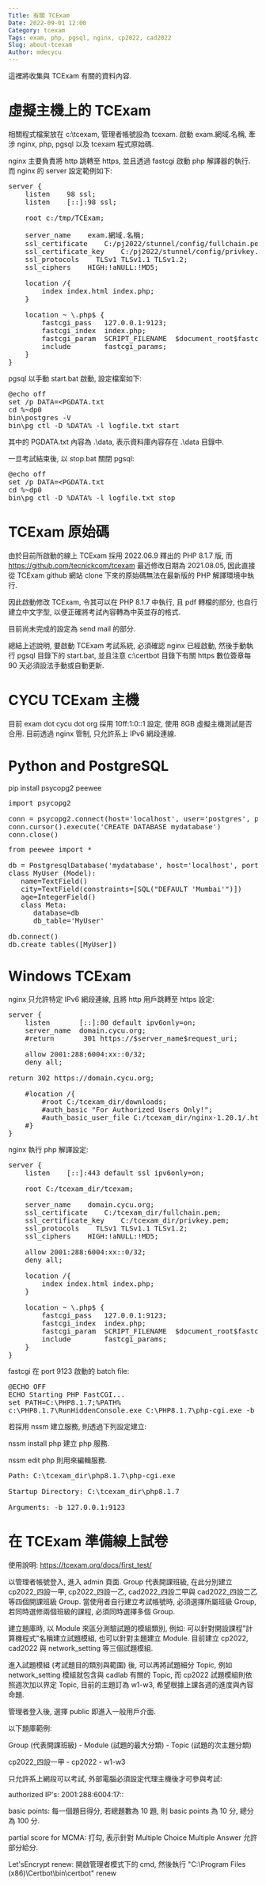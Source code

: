 ```yaml
---
Title: 有關 TCExam
Date: 2022-09-01 12:00
Category: tcexam
Tags: exam, php, pgsql, nginx, cp2022, cad2022
Slug: about-tcexam
Author: mdecycu
---
```


這裡將收集與 TCExam 有關的資料內容.

<!-- PELICAN_END_SUMMARY -->

虛擬主機上的 TCExam
====

相關程式檔案放在 c:\tcexam, 管理者帳號設為 tcexam. 啟動 exam.網域.名稱, 牽涉 nginx, php, pgsql 以及 tcexam 程式原始碼.

nginx 主要負責將 http 跳轉至 https, 並且透過 fastcgi 啟動 php 解譯器的執行. 而 nginx 的 server 設定範例如下:

<pre class="brush: jscript">
server { 
    listen    98 ssl;
    listen    [::]:98 ssl;
    
    root c:/tmp/TCExam;

    server_name    exam.網域.名稱;
    ssl_certificate    C:/pj2022/stunnel/config/fullchain.pem;
    ssl_certificate_key    C:/pj2022/stunnel/config/privkey.pem;
    ssl_protocols    TLSv1 TLSv1.1 TLSv1.2;
    ssl_ciphers    HIGH:!aNULL:!MD5;
    
    location /{ 
        index index.html index.php;
    }
    
    location ~ \.php$ {
        fastcgi_pass   127.0.0.1:9123;
        fastcgi_index  index.php;
        fastcgi_param  SCRIPT_FILENAME  $document_root$fastcgi_script_name;
        include        fastcgi_params;
    }
}
</pre>

pgsql 以手動 start.bat 啟動, 設定檔案如下:

<pre class="brush: jscript">
@echo off
set /p DATA=&lt;PGDATA.txt
cd %~dp0
bin\postgres -V
bin\pg_ctl -D %DATA% -l logfile.txt start
</pre>

其中的 PGDATA.txt 內容為 .\data, 表示資料庫內容存在 .\data 目錄中.

一旦考試結束後, 以 stop.bat 關閉 pgsql:

<pre class="brush: jscript">
@echo off
set /p DATA=&lt;PGDATA.txt
cd %~dp0
bin\pg_ctl -D %DATA% -l logfile.txt stop
</pre>

TCExam 原始碼
====

由於目前所啟動的線上 TCExam 採用 2022.06.9 釋出的 PHP 8.1.7 版, 而 <https://github.com/tecnickcom/tcexam> 最近修改日期為 2021.08.05, 因此直接從 TCExam github 網站 clone 下來的原始碼無法在最新版的 PHP 解譯環境中執行.

因此啟動修改 TCExam, 令其可以在 PHP 8.1.7 中執行, 且 pdf 轉檔的部分, 也自行建立中文字型, 以便正確將考試內容轉為中英並存的格式.

目前尚未完成的設定為 send mail 的部分.

總結上述說明, 要啟動 TCExam 考試系統, 必須確認 nginx 已經啟動, 然後手動執行 pgsql 目錄下的 start.bat, 並且注意 c:\certbot 目錄下有關 https 數位簽章每 90 天必須設法手動或自動更新.

CYCU TCExam 主機
====

目前 exam dot cycu dot org 採用 10ff:1:0::1 設定, 使用 8GB 虛擬主機測試是否合用. 目前透過 nginx 管制, 只允許系上 IPv6 網段連線.

Python and PostgreSQL
====

pip install psycopg2 peewee

[Python call PostgreSQL]: https://www.tutorialspoint.com/peewee/peewee_using_postgresql.htm

<pre class="brush: python">
import psycopg2

conn = psycopg2.connect(host='localhost', user='postgres', password='postgres')
conn.cursor().execute('CREATE DATABASE mydatabase')
conn.close()
</pre>

<pre class="brush: python">
from peewee import *

db = PostgresqlDatabase('mydatabase', host='localhost', port=5432, user='postgres', password='postgres')
class MyUser (Model):
   name=TextField()
   city=TextField(constraints=[SQL("DEFAULT 'Mumbai'")])
   age=IntegerField()
   class Meta:
      database=db
      db_table='MyUser'

db.connect()
db.create_tables([MyUser])
</pre>

Windows TCExam
====

nginx 只允許特定 IPv6 網段連線, 且將 http 用戶跳轉至 https 設定:

<pre class="brush: jscript">
server {
    listen       [::]:80 default ipv6only=on;
    server_name  domain.cycu.org;
    #return       301 https://$server_name$request_uri;
     
    allow 2001:288:6004:xx::0/32;
    deny all;
 
return 302 https://domain.cycu.org;
     
    #location /{
        #root C:/tcexam_dir/downloads;
        #auth_basic "For Authorized Users Only!";
        #auth_basic_user_file C:/tcexam_dir/nginx-1.20.1/.htpasswd;
    #}
}
</pre>

nginx 執行 php 解譯設定:

<pre class="brush: jscript">
server { 
    listen    [::]:443 default ssl ipv6only=on;
     
    root C:/tcexam_dir/tcexam;
 
    server_name    domain.cycu.org;
    ssl_certificate    C:/tcexam_dir/fullchain.pem;
    ssl_certificate_key    C:/tcexam_dir/privkey.pem;
    ssl_protocols    TLSv1 TLSv1.1 TLSv1.2;
    ssl_ciphers    HIGH:!aNULL:!MD5;
     
    allow 2001:288:6004:xx::0/32;
    deny all;
     
    location /{ 
        index index.html index.php;
    }
     
    location ~ \.php$ {
        fastcgi_pass   127.0.0.1:9123;
        fastcgi_index  index.php;
        fastcgi_param  SCRIPT_FILENAME  $document_root$fastcgi_script_name;
        include        fastcgi_params;
    }
}
</pre>

fastcgi 在 port 9123 啟動的 batch file:

<pre class="brush: jscript">
@ECHO OFF
ECHO Starting PHP FastCGI...
set PATH=C:\PHP8.1.7;%PATH%
c:\PHP8.1.7\RunHiddenConsole.exe C:\PHP8.1.7\php-cgi.exe -b 127.0.0.1:9123
</pre>

若採用 nssm 建立服務, 則透過下列設定建立:

nssm install php 建立 php 服務.

nssm edit php 則用來編輯服務.

<pre class="brush: jscript">
Path: C:\tcexam_dir\php8.1.7\php-cgi.exe
 
Startup Directory: C:\tcexam_dir\php8.1.7
 
Arguments: -b 127.0.0.1:9123
</pre>

在 TCExam 準備線上試卷
====

使用說明: <https://tcexam.org/docs/first_test/>

以管理者帳號登入, 進入 admin 頁面. Group 代表開課班級, 在此分別建立 cp2022_四設一甲, cp2022_四設一乙, cad2022_四設二甲與 cad2022_四設二乙 等四個開課班級 Group. 當使用者自行建立考試帳號時, 必須選擇所屬班級 Group, 若同時選修兩個班級的課程, 必須同時選擇多個 Group.

建立題庫時, 以 Module 來區分測驗試題的模組類別, 例如: 可以針對開設課程"計算機程式"名稱建立試題模組, 也可以針對主題建立 Module. 目前建立 cp2022, cad2022 與 network_setting 等三個試題模組.

進入試題模組 (考試題目的類別與範圍) 後, 可以再將試題細分 Topic, 例如 network_setting 模組就包含與 cadlab 有關的 Topic, 而 cp2022 試題模組則依照週次加以界定 Topic, 目前的主題訂為 w1-w3, 希望根據上課各週的進度與內容命題.

管理者登入後, 選擇 public 即進入一般用戶介面.

以下題庫範例:

Group (代表開課班級) - Module (試題的最大分類) - Topic (試題的次主題分類)

cp2022_四設一甲 - cp2022 - w1-w3

只允許系上網段可以考試, 外部電腦必須設定代理主機後才可參與考試:

authorized IP's: 2001:288:6004:17::

basic points: 每一個題目得分, 若總題數為 10 題, 則 basic points 為 10 分, 總分為 100 分.

partial score for MCMA: 打勾, 表示針對 Multiple Choice Multiple Answer 允許部分給分.

Let'sEncrypt renew: 開啟管理者模式下的 cmd, 然後執行 "C:\Program Files (x86)\Certbot\bin\certbot" renew






